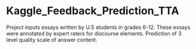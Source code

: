 # Kaggle_Feedback_Prediction_TTA

 Project inputs essays written by U.S students in grades 6-12.
 These essays were annotated by expert raters for discourse elements.
 Prediction of 3 level quality scale of answer content.
